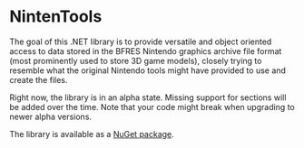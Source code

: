 # NintenTools

The goal of this .NET library is to provide versatile and object oriented access to data stored in the BFRES Nintendo graphics archive file format (most prominently used to store 3D game models), closely trying to resemble what the original Nintendo tools might have provided to use and create the files.

Right now, the library is in an alpha state. Missing support for sections will be added over the time. Note that your code might break when upgrading to newer alpha versions.

The library is available as a [NuGet package](https://www.nuget.org/packages/Syroot.NintenTools.Bfres).
